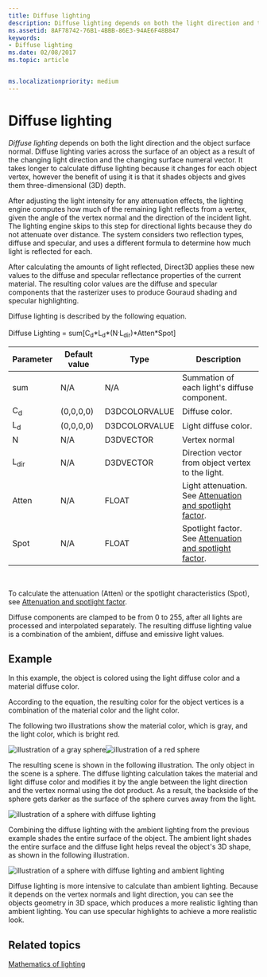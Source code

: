 ```yaml
---
title: Diffuse lighting
description: Diffuse lighting depends on both the light direction and the object surface normal.
ms.assetid: 8AF78742-76B1-4BBB-86E3-94AE6F48B847
keywords:
- Diffuse lighting
ms.date: 02/08/2017
ms.topic: article


ms.localizationpriority: medium
---
```

# Diffuse lighting


*Diffuse lighting* depends on both the light direction and the object surface normal. Diffuse lighting varies across the surface of an object as a result of the changing light direction and the changing surface numeral vector. It takes longer to calculate diffuse lighting because it changes for each object vertex, however the benefit of using it is that it shades objects and gives them three-dimensional (3D) depth.

After adjusting the light intensity for any attenuation effects, the lighting engine computes how much of the remaining light reflects from a vertex, given the angle of the vertex normal and the direction of the incident light. The lighting engine skips to this step for directional lights because they do not attenuate over distance. The system considers two reflection types, diffuse and specular, and uses a different formula to determine how much light is reflected for each.

After calculating the amounts of light reflected, Direct3D applies these new values to the diffuse and specular reflectance properties of the current material. The resulting color values are the diffuse and specular components that the rasterizer uses to produce Gouraud shading and specular highlighting.

Diffuse lighting is described by the following equation.

Diffuse Lighting = sum\[C<sub>d</sub>\*L<sub>d</sub>\*(N<sup>.</sup>L<sub>dir</sub>)\*Atten\*Spot\]

| Parameter       | Default value | Type          | Description                                                                                      |
|-----------------|---------------|---------------|--------------------------------------------------------------------------------------------------|
| sum             | N/A           | N/A           | Summation of each light's diffuse component.                                                     |
| C<sub>d</sub>   | (0,0,0,0)     | D3DCOLORVALUE | Diffuse color.                                                                                   |
| L<sub>d</sub>   | (0,0,0,0)     | D3DCOLORVALUE | Light diffuse color.                                                                             |
| N               | N/A           | D3DVECTOR     | Vertex normal                                                                                    |
| L<sub>dir</sub> | N/A           | D3DVECTOR     | Direction vector from object vertex to the light.                                                |
| Atten           | N/A           | FLOAT         | Light attenuation. See [Attenuation and spotlight factor](attenuation-and-spotlight-factor.md). |
| Spot            | N/A           | FLOAT         | Spotlight factor. See [Attenuation and spotlight factor](attenuation-and-spotlight-factor.md).  |

 

To calculate the attenuation (Atten) or the spotlight characteristics (Spot), see [Attenuation and spotlight factor](attenuation-and-spotlight-factor.md).

Diffuse components are clamped to be from 0 to 255, after all lights are processed and interpolated separately. The resulting diffuse lighting value is a combination of the ambient, diffuse and emissive light values.

## <span id="Example"></span><span id="example"></span><span id="EXAMPLE"></span>Example


In this example, the object is colored using the light diffuse color and a material diffuse color.

According to the equation, the resulting color for the object vertices is a combination of the material color and the light color.

The following two illustrations show the material color, which is gray, and the light color, which is bright red.

![illustration of a gray sphere](images/amb1.jpg)![illustration of a red sphere](images/lightred.jpg)

The resulting scene is shown in the following illustration. The only object in the scene is a sphere. The diffuse lighting calculation takes the material and light diffuse color and modifies it by the angle between the light direction and the vertex normal using the dot product. As a result, the backside of the sphere gets darker as the surface of the sphere curves away from the light.

![illustration of a sphere with diffuse lighting](images/lightd.jpg)

Combining the diffuse lighting with the ambient lighting from the previous example shades the entire surface of the object. The ambient light shades the entire surface and the diffuse light helps reveal the object's 3D shape, as shown in the following illustration.

![illustration of a sphere with diffuse lighting and ambient lighting](images/lightad.jpg)

Diffuse lighting is more intensive to calculate than ambient lighting. Because it depends on the vertex normals and light direction, you can see the objects geometry in 3D space, which produces a more realistic lighting than ambient lighting. You can use specular highlights to achieve a more realistic look.

## <span id="related-topics"></span>Related topics


[Mathematics of lighting](mathematics-of-lighting.md)

 

 




